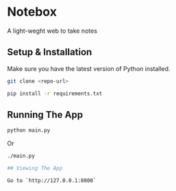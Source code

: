 # Notebox

A light-weght web to take notes

## Setup & Installation

Make sure you have the latest version of Python installed.

```bash
git clone <repo-url>
```

```bash
pip install -r requirements.txt
```

## Running The App

```bash
python main.py
```
Or
```bash
./main.py

## Viewing The App

Go to `http://127.0.0.1:8000`
